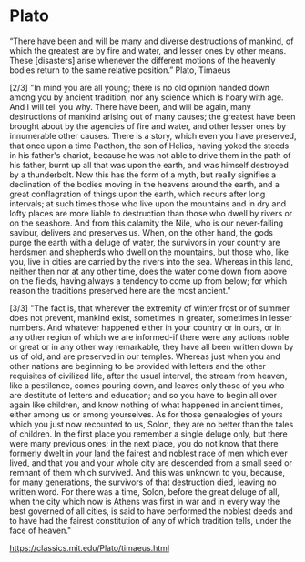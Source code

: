 # Plato

“There have been and will be many and diverse destructions of mankind, of which the greatest are by fire and water, and lesser ones by other means. These [disasters] arise whenever the different motions of the heavenly bodies return to the same relative position.” Plato, Timaeus

[2/3] "In mind you are all young; there is no old opinion handed down among you by ancient tradition, nor any science which is hoary with age. And I will tell you why. There have been, and will be again, many destructions of mankind arising out of many causes; the greatest have been brought about by the agencies of fire and water, and other lesser ones by innumerable other causes. There is a story, which even you have preserved, that once upon a time Paethon, the son of Helios, having yoked the steeds in his father's chariot, because he was not able to drive them in the path of his father, burnt up all that was upon the earth, and was himself destroyed by a thunderbolt. Now this has the form of a myth, but really signifies a declination of the bodies moving in the heavens around the earth, and a great conflagration of things upon the earth, which recurs after long intervals; at such times those who live upon the mountains and in dry and lofty places are more liable to destruction than those who dwell by rivers or on the seashore. And from this calamity the Nile, who is our never-failing saviour, delivers and preserves us. When, on the other hand, the gods purge the earth with a deluge of water, the survivors in your country are herdsmen and shepherds who dwell on the mountains, but those who, like you, live in cities are carried by the rivers into the sea. Whereas in this land, neither then nor at any other time, does the water come down from above on the fields, having always a tendency to come up from below; for which reason the traditions preserved here are the most ancient."

[3/3] "The fact is, that wherever the extremity of winter frost or of summer does not prevent, mankind exist, sometimes in greater, sometimes in lesser numbers. And whatever happened either in your country or in ours, or in any other region of which we are informed-if there were any actions noble or great or in any other way remarkable, they have all been written down by us of old, and are preserved in our temples. Whereas just when you and other nations are beginning to be provided with letters and the other requisites of civilized life, after the usual interval, the stream from heaven, like a pestilence, comes pouring down, and leaves only those of you who are destitute of letters and education; and so you have to begin all over again like children, and know nothing of what happened in ancient times, either among us or among yourselves. As for those genealogies of yours which you just now recounted to us, Solon, they are no better than the tales of children. In the first place you remember a single deluge only, but there were many previous ones; in the next place, you do not know that there formerly dwelt in your land the fairest and noblest race of men which ever lived, and that you and your whole city are descended from a small seed or remnant of them which survived. And this was unknown to you, because, for many generations, the survivors of that destruction died, leaving no written word. For there was a time, Solon, before the great deluge of all, when the city which now is Athens was first in war and in every way the best governed of all cities, is said to have performed the noblest deeds and to have had the fairest constitution of any of which tradition tells, under the face of heaven."

https://classics.mit.edu/Plato/timaeus.html